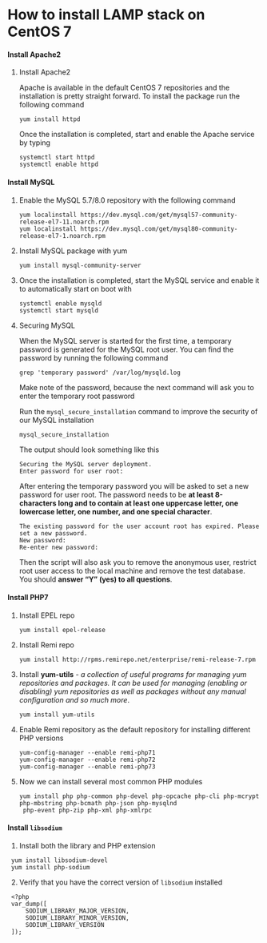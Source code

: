 # How to install LAMP stack on CentOS 7

#### Install Apache2

1. Install Apache2

    Apache is available in the default CentOS 7 repositories and the installation is pretty straight forward. To install the package run the following command

    `yum install httpd`
    
    Once the installation is completed, start and enable the Apache service by typing
    
    ```
   systemctl start httpd
   systemctl enable httpd
   ```
   
#### Install MySQL

1. Enable the MySQL 5.7/8.0 repository with the following command

   ```
   yum localinstall https://dev.mysql.com/get/mysql57-community-release-el7-11.noarch.rpm
   yum localinstall https://dev.mysql.com/get/mysql80-community-release-el7-1.noarch.rpm
   ```
    
2. Install MySQL package with yum 
    
    `yum install mysql-community-server`
    
3. Once the installation is completed, start the MySQL service and enable it to automatically start on boot with

    ```
    systemctl enable mysqld
    systemctl start mysqld
    ```
4. Securing MySQL

    When the MySQL server is started for the first time, a temporary password is generated for the MySQL root user. You can find the password by running the following command
    
    `grep 'temporary password' /var/log/mysqld.log`
    
    Make note of the password, because the next command will ask you to enter the temporary root password
    
    Run the `mysql_secure_installation` command to improve the security of our MySQL installation
    
    `mysql_secure_installation`
    
    The output should look something like this
    
    ```
   Securing the MySQL server deployment.
   Enter password for user root:
   ```
   
   After entering the temporary password you will be asked to set a new password for user root. The password needs to
    be **at least 8-characters long and to contain at least one uppercase letter, one lowercase letter, one number, and one special character**.
    
    ```
   The existing password for the user account root has expired. Please set a new password.
   New password:
   Re-enter new password:
   ```
   
   Then the script will also ask you to remove the anonymous user, restrict root user access to the local machine and
    remove the test database. You should **answer “Y” (yes) to all questions**.

#### Install PHP7

1. Install EPEL repo

    `yum install epel-release`

2. Install Remi repo

    `yum install http://rpms.remirepo.net/enterprise/remi-release-7.rpm`

3. Install **yum-utils** - _a collection of useful programs for managing yum repositories and packages. It can be used
 for managing (enabling or disabling) yum repositories as well as packages without any manual configuration and so much more_.
 
    `yum install yum-utils`
 
 4. Enable Remi repository as the default repository for installing different PHP versions
 
    ```
    yum-config-manager --enable remi-php71
    yum-config-manager --enable remi-php72
    yum-config-manager --enable remi-php73
    ```
 
 5. Now we can install several most common PHP modules
 
    ```
    yum install php php-common php-devel php-opcache php-cli php-mcrypt php-mbstring php-bcmath php-json php-mysqlnd
     php-event php-zip php-xml php-xmlrpc
    ```
    
 #### Install `libsodium`
 
 1. Install both the library and PHP extension
  
   ```
    yum install libsodium-devel
    yum install php-sodium
   ```
    
 2. Verify that you have the correct version of `libsodium` installed
 
   
   ```
    <?php
    var_dump([
        SODIUM_LIBRARY_MAJOR_VERSION,
        SODIUM_LIBRARY_MINOR_VERSION,
        SODIUM_LIBRARY_VERSION
    ]);
  ```
  